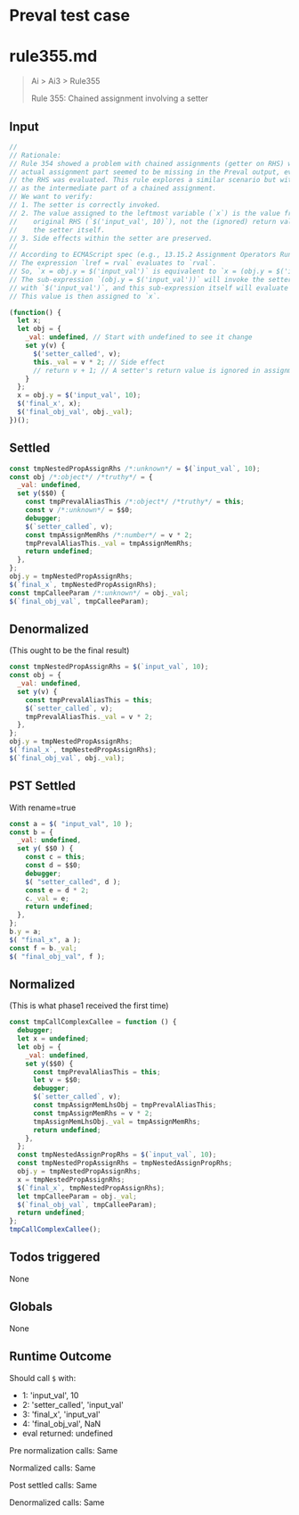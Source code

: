 # Preval test case

# rule355.md

> Ai > Ai3 > Rule355
>
> Rule 355: Chained assignment involving a setter

## Input

`````js filename=intro
//
// Rationale:
// Rule 354 showed a problem with chained assignments (getter on RHS) where the
// actual assignment part seemed to be missing in the Preval output, even though
// the RHS was evaluated. This rule explores a similar scenario but with a setter
// as the intermediate part of a chained assignment.
// We want to verify:
// 1. The setter is correctly invoked.
// 2. The value assigned to the leftmost variable (`x`) is the value from the
//    original RHS (`$('input_val', 10)`), not the (ignored) return value of
//    the setter itself.
// 3. Side effects within the setter are preserved.
//
// According to ECMAScript spec (e.g., 13.15.2 Assignment Operators Runtime Semantics):
// The expression `lref = rval` evaluates to `rval`.
// So, `x = obj.y = $('input_val')` is equivalent to `x = (obj.y = $('input_val'))`.
// The sub-expression `(obj.y = $('input_val'))` will invoke the setter for `obj.y`
// with `$('input_val')`, and this sub-expression itself will evaluate to `$('input_val')`.
// This value is then assigned to `x`.

(function() {
  let x;
  let obj = {
    _val: undefined, // Start with undefined to see it change
    set y(v) {
      $('setter_called', v);
      this._val = v * 2; // Side effect
      // return v + 1; // A setter's return value is ignored in assignment
    }
  };
  x = obj.y = $('input_val', 10);
  $('final_x', x);
  $('final_obj_val', obj._val);
})();
`````


## Settled


`````js filename=intro
const tmpNestedPropAssignRhs /*:unknown*/ = $(`input_val`, 10);
const obj /*:object*/ /*truthy*/ = {
  _val: undefined,
  set y($$0) {
    const tmpPrevalAliasThis /*:object*/ /*truthy*/ = this;
    const v /*:unknown*/ = $$0;
    debugger;
    $(`setter_called`, v);
    const tmpAssignMemRhs /*:number*/ = v * 2;
    tmpPrevalAliasThis._val = tmpAssignMemRhs;
    return undefined;
  },
};
obj.y = tmpNestedPropAssignRhs;
$(`final_x`, tmpNestedPropAssignRhs);
const tmpCalleeParam /*:unknown*/ = obj._val;
$(`final_obj_val`, tmpCalleeParam);
`````


## Denormalized
(This ought to be the final result)

`````js filename=intro
const tmpNestedPropAssignRhs = $(`input_val`, 10);
const obj = {
  _val: undefined,
  set y(v) {
    const tmpPrevalAliasThis = this;
    $(`setter_called`, v);
    tmpPrevalAliasThis._val = v * 2;
  },
};
obj.y = tmpNestedPropAssignRhs;
$(`final_x`, tmpNestedPropAssignRhs);
$(`final_obj_val`, obj._val);
`````


## PST Settled
With rename=true

`````js filename=intro
const a = $( "input_val", 10 );
const b = {
  _val: undefined,
  set y( $$0 ) {
    const c = this;
    const d = $$0;
    debugger;
    $( "setter_called", d );
    const e = d * 2;
    c._val = e;
    return undefined;
  },
};
b.y = a;
$( "final_x", a );
const f = b._val;
$( "final_obj_val", f );
`````


## Normalized
(This is what phase1 received the first time)

`````js filename=intro
const tmpCallComplexCallee = function () {
  debugger;
  let x = undefined;
  let obj = {
    _val: undefined,
    set y($$0) {
      const tmpPrevalAliasThis = this;
      let v = $$0;
      debugger;
      $(`setter_called`, v);
      const tmpAssignMemLhsObj = tmpPrevalAliasThis;
      const tmpAssignMemRhs = v * 2;
      tmpAssignMemLhsObj._val = tmpAssignMemRhs;
      return undefined;
    },
  };
  const tmpNestedAssignPropRhs = $(`input_val`, 10);
  const tmpNestedPropAssignRhs = tmpNestedAssignPropRhs;
  obj.y = tmpNestedPropAssignRhs;
  x = tmpNestedPropAssignRhs;
  $(`final_x`, tmpNestedPropAssignRhs);
  let tmpCalleeParam = obj._val;
  $(`final_obj_val`, tmpCalleeParam);
  return undefined;
};
tmpCallComplexCallee();
`````


## Todos triggered


None


## Globals


None


## Runtime Outcome


Should call `$` with:
 - 1: 'input_val', 10
 - 2: 'setter_called', 'input_val'
 - 3: 'final_x', 'input_val'
 - 4: 'final_obj_val', NaN
 - eval returned: undefined

Pre normalization calls: Same

Normalized calls: Same

Post settled calls: Same

Denormalized calls: Same
